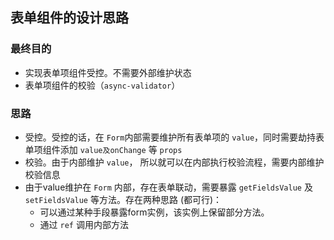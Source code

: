 ## 表单组件的设计思路

### 最终目的

- 实现表单项组件受控。不需要外部维护状态
- 表单项组件的校验（`async-validator`）


### 思路
- 受控。受控的话，在 `Form`内部需要维护所有表单项的 `value`，同时需要劫持表单项组件添加 `value及onChange` 等 `props`
- 校验。由于内部维护 `value`， 所以就可以在内部执行校验流程，需要内部维护校验信息
- 由于value维护在 `Form` 内部，存在表单联动，需要暴露 `getFieldsValue` 及 `setFieldsValue` 等方法。存在两种思路 (都可行)：
   - 可以通过某种手段暴露form实例，该实例上保留部分方法。
   - 通过 `ref` 调用内部方法

